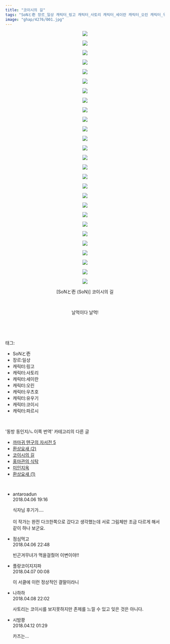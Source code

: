```yaml
---
title: "코이시의 길"
tags: "SoNと壱 장르_일상 캐릭터_링고 캐릭터_사토리 캐릭터_세이란 캐릭터_오린 캐릭터_우츠호 캐릭터_유우기 캐릭터_코이시 캐릭터_파르시 SoN 동방_동인지／ㄴ이쪽_번역"
image: "ghap/4276/001.jpg"
---
```

<div class="article">
<p style="text-align: center; clear: none; float: none;"><img src="{{ site.nasurl }}/ghap/4276/001.jpg"/></p>
<p style="text-align: center; clear: none; float: none;"><img src="{{ site.nasurl }}/ghap/4276/002.jpg"/></p>
<p style="text-align: center; clear: none; float: none;"><img src="{{ site.nasurl }}/ghap/4276/003.jpg"/></p>
<p style="text-align: center; clear: none; float: none;"><img src="{{ site.nasurl }}/ghap/4276/004.jpg"/></p>
<p style="text-align: center; clear: none; float: none;"><img src="{{ site.nasurl }}/ghap/4276/005.jpg"/></p>
<p style="text-align: center; clear: none; float: none;"><img src="{{ site.nasurl }}/ghap/4276/006.jpg"/></p>
<p style="text-align: center; clear: none; float: none;"><img src="{{ site.nasurl }}/ghap/4276/007.jpg"/></p>
<p style="text-align: center; clear: none; float: none;"><img src="{{ site.nasurl }}/ghap/4276/008.jpg"/></p>
<p style="text-align: center; clear: none; float: none;"><img src="{{ site.nasurl }}/ghap/4276/009.jpg"/></p>
<p style="text-align: center; clear: none; float: none;"><img src="{{ site.nasurl }}/ghap/4276/010.jpg"/></p>
<p style="text-align: center; clear: none; float: none;"><img src="{{ site.nasurl }}/ghap/4276/011.jpg"/></p>
<p style="text-align: center; clear: none; float: none;"><img src="{{ site.nasurl }}/ghap/4276/012.jpg"/></p>
<p style="text-align: center; clear: none; float: none;"><img src="{{ site.nasurl }}/ghap/4276/013.jpg"/></p>
<p style="text-align: center; clear: none; float: none;"><img src="{{ site.nasurl }}/ghap/4276/014.jpg"/></p>
<p style="text-align: center; clear: none; float: none;"><img src="{{ site.nasurl }}/ghap/4276/015.jpg"/></p>
<p style="text-align: center; clear: none; float: none;"><img src="{{ site.nasurl }}/ghap/4276/016.jpg"/></p>
<p style="text-align: center; clear: none; float: none;"><img src="{{ site.nasurl }}/ghap/4276/017.jpg"/></p>
<p style="text-align: center; clear: none; float: none;"><img src="{{ site.nasurl }}/ghap/4276/018.jpg"/></p>
<p style="text-align: center; clear: none; float: none;"><img src="{{ site.nasurl }}/ghap/4276/019.jpg"/></p>
<p style="text-align: center; clear: none; float: none;"><img src="{{ site.nasurl }}/ghap/4276/020.jpg"/></p>
<p style="text-align: center; clear: none; float: none;"><img src="{{ site.nasurl }}/ghap/4276/021.jpg"/></p>
<p style="text-align: center; clear: none; float: none;"><img src="{{ site.nasurl }}/ghap/4276/022.jpg"/></p>
<p style="text-align: center; clear: none; float: none;"><img src="{{ site.nasurl }}/ghap/4276/023.jpg"/></p>
<p style="text-align: center; clear: none; float: none;"><img src="{{ site.nasurl }}/ghap/4276/024.jpg"/></p>
<p style="text-align: center; clear: none; float: none;"><img src="{{ site.nasurl }}/ghap/4276/025.jpg"/></p>
<p style="text-align: center; clear: none; float: none;"><img src="{{ site.nasurl }}/ghap/4276/026.jpg"/></p>
<p style="text-align: center; clear: none; float: none;"><img src="{{ site.nasurl }}/ghap/4276/027.jpg"/></p>
<p style="text-align: center; clear: none; float: none;">[SoNと壱 (SoN)] 코이시의 길</p>
<p style="text-align: center; clear: none; float: none;"><br/></p>
<p style="text-align: center; clear: none; float: none;">날먹이다 날먹!</p>
<p><br/></p>
</div><br/>
<div class="tagTrail">
<p>태그: </p>
<ul>
<li>SoNと壱</li>
<li>장르:일상</li>
<li>캐릭터:링고</li>
<li>캐릭터:사토리</li>
<li>캐릭터:세이란</li>
<li>캐릭터:오린</li>
<li>캐릭터:우츠호</li>
<li>캐릭터:유우기</li>
<li>캐릭터:코이시</li>
<li>캐릭터:파르시</li>
</ul>
</div><br/>
<div class="another">
<p>'동방 동인지/ㄴ이쪽 번역' 카테고리의 다른 글</p>
<ul>
<li><a href="/2018-04-15-ghap_4279">까마귀 텐구의 자서전 5</a></li>
<li><a href="/2018-04-14-ghap_4278">환상요새 (2)</a></li>
<li><a href="/2018-04-06-ghap_4276">코이시의 길</a></li>
<li><a href="/2018-04-06-ghap_4271">홍마관의 식탁</a></li>
<li><a href="/2018-04-03-ghap_4267">미인지옥</a></li>
<li><a href="/2018-04-02-ghap_4266">환상요새 (1)</a></li>
</ul>
</div><br/>
<div class="cb_module cb_fluid">
<div class="cb_wrt cb_profile">
<div class="comment">
<ul>
<li class="cb_thumb_off" id="comment15234471">
<div class="cb_comment_area">
<div class="cb_info_area">
<div class="cb_section">
<span class="cb_nick_name">antaroadun</span>
</div>
<div class="cb_section">
<span class="cb_date">2018.04.06 19:16 </span>
</div>
</div>
<div class="cb_dsc_comment">
<p class="cb_dsc">
											식자님 후기가....<br/>
<br/>
이 작가는 완전 다크한쪽으로 갔다고 생각했는데 서로 그림체만 조금 다르게 해서 같이 하나 보군요.
										</p>
</div>
</div></li>
<li class="cb_thumb_off" id="comment15234593">
<div class="cb_comment_area">
<div class="cb_info_area">
<div class="cb_section">
<span class="cb_nick_name">점심먹고</span>
</div>
<div class="cb_section">
<span class="cb_date">2018.04.06 22:48 </span>
</div>
</div>
<div class="cb_dsc_comment">
<p class="cb_dsc">
											빈곤겨무녀가 먹을걸줬어 이변이야!!
										</p>
</div>
</div></li>
<li class="cb_thumb_off" id="comment15234650">
<div class="cb_comment_area">
<div class="cb_info_area">
<div class="cb_section">
<span class="cb_nick_name">플랑코이지지파</span>
</div>
<div class="cb_section">
<span class="cb_date">2018.04.07 00:08 </span>
</div>
</div>
<div class="cb_dsc_comment">
<p class="cb_dsc">
											이 서클에 이런 정상적인 결말이라니
										</p>
</div>
</div></li>
<li class="cb_thumb_off" id="comment15235609">
<div class="cb_comment_area">
<div class="cb_info_area">
<div class="cb_section">
<span class="cb_nick_name">나하하</span>
</div>
<div class="cb_section">
<span class="cb_date">2018.04.08 22:02 </span>
</div>
</div>
<div class="cb_dsc_comment">
<p class="cb_dsc">
											사토리는 코이시를 보지못하지만 존제를 느낄 수 있고 잊은 것은 아니다.
										</p>
</div>
</div></li>
<li class="cb_thumb_off" id="comment15237493">
<div class="cb_comment_area">
<div class="cb_info_area">
<div class="cb_section">
<span class="cb_nick_name">시밤쾅</span>
</div>
<div class="cb_section">
<span class="cb_date">2018.04.12 01:29 </span>
</div>
</div>
<div class="cb_dsc_comment">
<p class="cb_dsc">
											카즈는...
										</p>
</div>
</div></li>
</ul>
</div>
</div><!-- commentList close -->
</div><br/>
